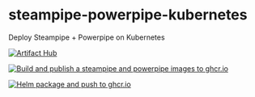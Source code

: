 # steampipe-powerpipe-kubernetes
Deploy Steampipe + Powerpipe on Kubernetes

[![Artifact Hub](https://img.shields.io/endpoint?url=https://artifacthub.io/badge/repository/steampipe-powerpipe-kubernetes)](https://artifacthub.io/packages/search?repo=steampipe-powerpipe-kubernetes)

[![Build and publish a steampipe and powerpipe images to ghcr.io](https://github.com/oguzhan-yilmaz/steampipe-powerpipe-kubernetes/actions/workflows/docker-publish.yaml/badge.svg)](https://github.com/oguzhan-yilmaz/steampipe-powerpipe-kubernetes/actions/workflows/docker-publish.yaml)

[![Helm package and push to ghcr.io](https://github.com/oguzhan-yilmaz/steampipe-powerpipe-kubernetes/actions/workflows/helm-package-and-publish.yaml/badge.svg)](https://github.com/oguzhan-yilmaz/steampipe-powerpipe-kubernetes/actions/workflows/helm-package-and-publish.yaml)